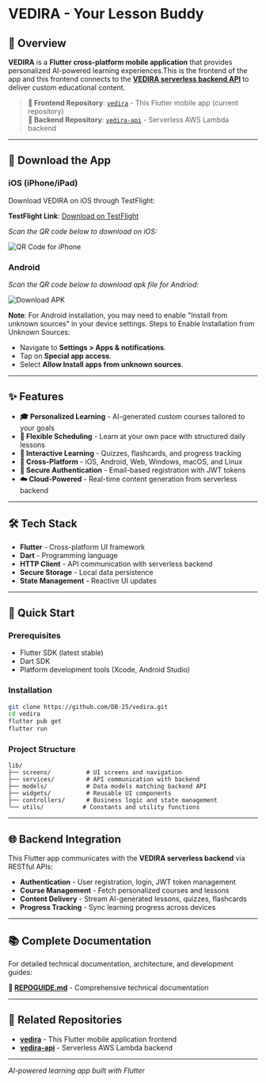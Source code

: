 #  VEDIRA - Your Lesson Buddy
## 🚀 **Overview**

**VEDIRA** is a **Flutter cross-platform mobile application** that provides personalized AI-powered learning experiences.This is the frontend of the app and this frontend connects to the [**VEDIRA serverless backend API**](https://github.com/rudra-sett/vedira-api) to deliver custom educational content.

> **🔗 Frontend Repository**: [`vedira`](https://github.com/DB-25/vedira) - This Flutter mobile app (current repository)  
> **🔗 Backend Repository**: [`vedira-api`](https://github.com/rudra-sett/vedira-api) - Serverless AWS Lambda backend

---

## 📱 **Download the App**

### **iOS (iPhone/iPad)**
Download VEDIRA on iOS through TestFlight:

**TestFlight Link**: [Download on TestFlight](your-testflight-invite-link)

*Scan the QR code below to download on iOS:*

![QR Code for iPhone](https://github.com/user-attachments/assets/38666830-2ae4-4edf-94b1-3a7be3a68a45)


### **Android**
*Scan the QR code below to download apk file for Andriod:*

![Download APK](https://github.com/user-attachments/assets/75979375-e6bf-4be2-9417-b7d418d763f9)


**Note**: For Android installation, you may need to enable "Install from unknown sources" in your device settings.
Steps to Enable Installation from Unknown Sources:
   - Navigate to **Settings > Apps & notifications**.
   - Tap on **Special app access**.
   - Select **Allow Install apps from unknown sources**.

---

## ✨ **Features**

- **🎓 Personalized Learning** - AI-generated custom courses tailored to your goals
- **📅 Flexible Scheduling** - Learn at your own pace with structured daily lessons
- **🧠 Interactive Learning** - Quizzes, flashcards, and progress tracking
- **📱 Cross-Platform** - iOS, Android, Web, Windows, macOS, and Linux
- **🔐 Secure Authentication** - Email-based registration with JWT tokens
- **☁️ Cloud-Powered** - Real-time content generation from serverless backend

---

## 🛠️ **Tech Stack**

- **Flutter** - Cross-platform UI framework
- **Dart** - Programming language
- **HTTP Client** - API communication with serverless backend
- **Secure Storage** - Local data persistence
- **State Management** - Reactive UI updates

---

## 🚀 **Quick Start**

### **Prerequisites**
- Flutter SDK (latest stable)
- Dart SDK
- Platform development tools (Xcode, Android Studio)

### **Installation**
```bash
git clone https://github.com/DB-25/vedira.git
cd vedira
flutter pub get
flutter run
```

### **Project Structure**
```
lib/
├── screens/          # UI screens and navigation
├── services/         # API communication with backend
├── models/           # Data models matching backend API
├── widgets/          # Reusable UI components
├── controllers/      # Business logic and state management
└── utils/           # Constants and utility functions
```

---

## 🌐 **Backend Integration**

This Flutter app communicates with the **VEDIRA serverless backend** via RESTful APIs:

- **Authentication** - User registration, login, JWT token management
- **Course Management** - Fetch personalized courses and lessons
- **Content Delivery** - Stream AI-generated lessons, quizzes, flashcards
- **Progress Tracking** - Sync learning progress across devices

---

## 📚 **Complete Documentation**

For detailed technical documentation, architecture, and development guides:

**📖 [REPOGUIDE.md](./REPOGUIDE.md)** - Comprehensive technical documentation

---

## 🔗 **Related Repositories**

- **[vedira](https://github.com/DB-25/vedira)** - This Flutter mobile application frontend
- **[vedira-api](https://github.com/rudra-sett/vedira-api)** - Serverless AWS Lambda backend

---

*AI-powered learning app built with Flutter*
